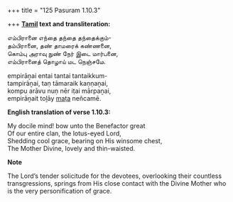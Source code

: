 +++
title = "125 Pasuram 1.10.3"

+++
**[Tamil](/definition/tamil#history "show Tamil definitions") text and transliteration:**

எம்பிரானை எந்தை தந்தை தந்தைக்கும்-  
தம்பிரானை, தண் தாமரைக் கண்ணனை,  
கொம்பு அராவு நுண் நேர் இடை மார்பனை,  
எம்பிரானைத் தொழாய் மட நெஞ்சமே.

empirāṉai entai tantai tantaikkum-  
tampirāṉai, taṇ tāmaraik kaṇṇaṉai,  
kompu arāvu nuṇ nēr iṭai mārpaṉai,  
empirāṉait toḻāy [maṭa](/definition/mata#history "show maṭa definitions") neñcamē.

**English translation of verse 1.10.3:**

My docile mind! bow unto the Benefactor great  
Of our entire clan, the lotus-eyed Lord,  
Shedding cool grace, bearing on His winsome chest,  
The Mother Divine, lovely and thin-waisted.

**Note**

The Lord’s tender solicitude for the devotees, overlooking their countless transgressions, springs from His close contact with the Divine Mother who is the very personification of grace.



